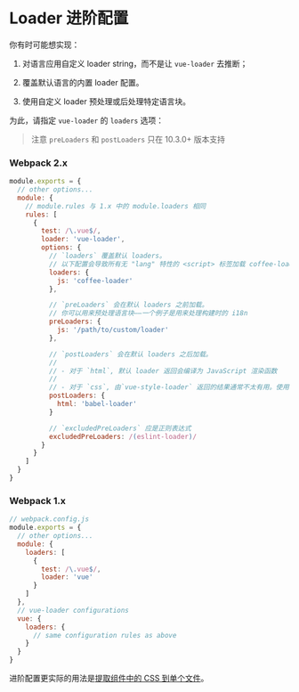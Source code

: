 # Loader 进阶配置

你有时可能想实现：

1. 对语言应用自定义 loader string，而不是让 `vue-loader` 去推断；

2. 覆盖默认语言的内置 loader 配置。

3. 使用自定义 loader 预处理或后处理特定语言块。

为此，请指定 `vue-loader` 的 `loaders` 选项：

> 注意 `preLoaders` 和 `postLoaders` 只在 10.3.0+ 版本支持

### Webpack 2.x

``` js
module.exports = {
  // other options...
  module: {
    // module.rules 与 1.x 中的 module.loaders 相同
    rules: [
      {
        test: /\.vue$/,
        loader: 'vue-loader',
        options: {
          // `loaders` 覆盖默认 loaders。
          // 以下配置会导致所有无 "lang" 特性的 <script> 标签加载 coffee-loader
          loaders: {
            js: 'coffee-loader'
          },

          // `preLoaders` 会在默认 loaders 之前加载。
          // 你可以用来预处理语言块——一个例子是用来处理构建时的 i18n
          preLoaders: {
            js: '/path/to/custom/loader'
          },

          // `postLoaders` 会在默认 loaders 之后加载。
          //
          // - 对于 `html`, 默认 loader 返回会编译为 JavaScript 渲染函数
          //
          // - 对于 `css`, 由`vue-style-loader` 返回的结果通常不太有用。使用 postcss 插件将会是更好的选择。
          postLoaders: {
            html: 'babel-loader'
          }

          // `excludedPreLoaders` 应是正则表达式
          excludedPreLoaders: /(eslint-loader)/
        }
      }
    ]
  }
}
```

### Webpack 1.x

``` js
// webpack.config.js
module.exports = {
  // other options...
  module: {
    loaders: [
      {
        test: /\.vue$/,
        loader: 'vue'
      }
    ]
  },
  // vue-loader configurations
  vue: {
    loaders: {
      // same configuration rules as above
    }
  }
}
```

进阶配置更实际的用法是[提取组件中的 CSS 到单个文件](./extract-css.md)。
